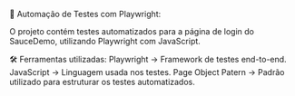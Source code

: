 

📌 Automação de Testes com Playwright:

O projeto contém testes automatizados para a página de login do SauceDemo, utilizando Playwright com JavaScript.

🛠 Ferramentas utilizadas:
Playwright → Framework de testes end-to-end.
JavaScript → Linguagem usada nos testes.
Page Object Patern → Padrão utilizado para estruturar os testes automatizados.
